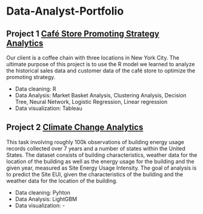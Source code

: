 # Data-Analyst-Portfolio
## Project 1 [Café Store Promoting Strategy Analytics](https://github.com/mingcizzz/Data-Analyst-Portfolio/tree/main/Proj_1%20Caf%C3%A9%20Store%20Promoting%20Strategy%20Analytics)

Our client is a coffee chain with three locations in New York City. The ultimate purpose of this project is to use the R model we learned to analyze the historical sales data and customer data of the café store to optimize the promoting strategy.
- Data cleaning: R
- Data Analysis: Market Basket Analysis, Clustering Analysis, Decision Tree, Neural Network, Logistic Regression, Linear regression 
- Data visualization: Tableau

## Project 2 [Climate Change Analytics](https://github.com/mingcizzz/Data-Analyst-Portfolio/tree/main/Proj_2%20%20Climate%20Change%20Analysis)

 This task involving roughly 100k observations of building energy usage records collected over 7 years and a number of states within the United States. The dataset consists of building characteristics, weather data for the location of the building  as well as the energy usage for the building and the given year, measured as Site Energy Usage Intensity. The goal of analysis is to predict the Site EUI, given the characteristics of the building and the weather data for the location of the building.
- Data cleaning: Pyhton
- Data Analysis: LightGBM 
- Data visualization: -